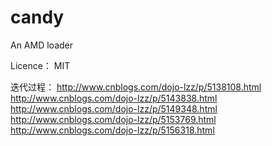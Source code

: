 # candy
An AMD loader

Licence： MIT

迭代过程：
http://www.cnblogs.com/dojo-lzz/p/5138108.html
http://www.cnblogs.com/dojo-lzz/p/5143838.html
http://www.cnblogs.com/dojo-lzz/p/5149348.html
http://www.cnblogs.com/dojo-lzz/p/5153769.html
http://www.cnblogs.com/dojo-lzz/p/5156318.html
